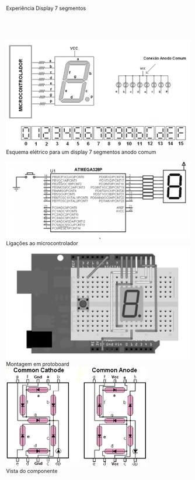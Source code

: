 <br>Experiência Display 7 segmentos

<BR>
<BR>

<BR><img src=imagens/esquema.png>
<br>Esquema elétrico para um display 7 segmentos anodo comum<BR>
<BR><img src=imagens/esquemaeletrico.png>
<br>Ligações ao microcontrolador
<BR><img src=imagens/protoboard.png>
<BR>Montagem em protoboard
<BR><img src=imagens/7segmentos5.gif>
<Br>Vista do componente
